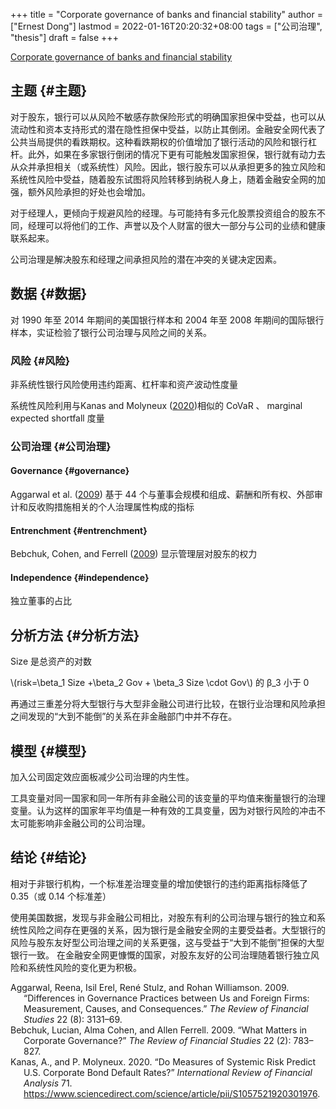 +++
title = "Corporate governance of banks and financial stability"
author = ["Ernest Dong"]
lastmod = 2022-01-16T20:20:32+08:00
tags = ["公司治理", "thesis"]
draft = false
+++

[Corporate governance of banks and financial stability](https://www.sciencedirect.com/science/article/pii/S0304405X18301715)


## 主题 {#主题}

对于股东，银行可以从风险不敏感存款保险形式的明确国家担保中受益，也可以从流动性和资本支持形式的潜在隐性担保中受益，以防止其倒闭。金融安全网代表了公共当局提供的看跌期权。这种看跌期权的价值增加了​银行活动的风险和银行杠杆。此外，如果在多家银行倒闭的情况下更有可能触发国家担保，银行就有动力去从众并承担相关（或系统性）风险。因此，银行股东可以从承担更多的独立风险和系统性风险中受益，随着股东试图将风险转移到纳税人身上，随着金融安全网的加强，额外风险承担的好处也会增加。

对于经理人，更倾向于规避风险的经理。与可能持有多元化股票投资组合的股东不同，经理可以将他们的工作、声誉以及个人财富的很大一部分与公司的业绩和健康联系起来。

公司治理是解决股东和经理之间承担风险的潜在冲突的关键决定因素。


## 数据 {#数据}

对 1990 年至 2014 年期间的美国银行样本和 2004 年至 2008 年期间的国际银行样本，实证检验了银行公司治理与风险之间的关系。


### 风险 {#风险}

非系统性银行风险使用违约距离、杠杆率和资产波动性度量

系统性风险利用与Kanas and Molyneux (<a href="#citeproc_bib_item_3">2020</a>)相似的 CoVaR 、 marginal expected shortfall 度量


### 公司治理 {#公司治理}


#### Governance {#governance}

Aggarwal et al. (<a href="#citeproc_bib_item_1">2009</a>) 基于 44 个与董事会规模和组成、薪酬和所有权、外部审计和反收购措施相关的个人治理属性构成的指标


#### Entrenchment {#entrenchment}

Bebchuk, Cohen, and Ferrell (<a href="#citeproc_bib_item_2">2009</a>) 显示管理层对股东的权力


#### Independence {#independence}

独立董事的占比


## 分析方法 {#分析方法}

Size 是总资产的对数

\\(risk=\beta\_1 Size +\beta\_2 Gov + \beta\_3 Size \cdot Gov\\) 的 &beta;\_3 小于 0

再通过三重差分将大型银行与大型非金融公司进行比较，在银行业治理和风险承担之间发现的“大到不能倒”的关系在非金融部门中并不存在。


## 模型 {#模型}

加入公司固定效应面板减少公司治理的内生性。

工具变量对同一国家和同一年所有非金融公司的该变量的平均值来衡量银行的治理变量。认为这样的国家年平均值是一种有效的工具变量，因为对银行风险的冲击不太可能影响非金融公司的公司治理。


## 结论 {#结论}

相对于非银行机构，一个标准差治理变量的增加使银行的违约距离指标降低了 0.35（或 0.14 个标准差）

使用美国数据，发现与非金融公司相比，对股东有利的公司治理与银行的独立和系统性风险之间存在更强的关系，因为银行是金融安全网的主要受益者。大型银行的风险与股东友好型公司治理之间的关系更强，这与受益于“大到不能倒”担保的大型银行一致。
在金融安全网更慷慨的国家，对股东友好的公司治理随着银行独立风险和系统性风险的变化更为积极。

<style>.csl-entry{text-indent: -1.5em; margin-left: 1.5em;}</style><div class="csl-bib-body">
  <div class="csl-entry"><a id="citeproc_bib_item_1"></a>Aggarwal, Reena, Isil Erel, René Stulz, and Rohan Williamson. 2009. “Differences in Governance Practices between Us and Foreign Firms: Measurement, Causes, and Consequences.” <i>The Review of Financial Studies</i> 22 (8): 3131–69.</div>
  <div class="csl-entry"><a id="citeproc_bib_item_2"></a>Bebchuk, Lucian, Alma Cohen, and Allen Ferrell. 2009. “What Matters in Corporate Governance?” <i>The Review of Financial Studies</i> 22 (2): 783–827.</div>
  <div class="csl-entry"><a id="citeproc_bib_item_3"></a>Kanas, A., and P. Molyneux. 2020. “Do Measures of Systemic Risk Predict U.S. Corporate Bond Default Rates?” <i>International Review of Financial Analysis</i> 71. <a href="https://www.sciencedirect.com/science/article/pii/S1057521920301976">https://www.sciencedirect.com/science/article/pii/S1057521920301976</a>.</div>
</div>